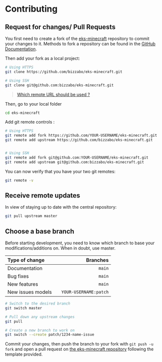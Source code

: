 # Contributing

## Request for changes/ Pull Requests
You first need to create a fork of the [eks-minecraft](https://github.com/bizzabo/eks-minecraft) repository to commit 
your changes to it. Methods to fork a repository can be found in the [GitHub Documentation](https://docs.github.com/en/get-started/quickstart/fork-a-repo).

Then add your fork as a local project:

```sh
# Using HTTPS
git clone https://github.com/bizzabo/eks-minecraft.git

# Using SSH
git clone git@github.com:bizzabo/eks-minecraft.git
```

> [Which remote URL should be used ?](https://docs.github.com/en/get-started/getting-started-with-git/about-remote-repositories)

Then, go to your local folder

```sh
cd eks-minecraft
```

Add git remote controls :

```sh
# Using HTTPS
git remote add fork https://github.com/YOUR-USERNAME/eks-minecraft.git
git remote add upstream https://github.com/bizzabo/eks-minecraft.git


# Using SSH
git remote add fork git@github.com:YOUR-USERNAME/eks-minecraft.git
git remote add upstream git@github.com:bizzabo/eks-minecraft.git
```

You can now verify that you have your two git remotes:

```sh
git remote -v
```

## Receive remote updates
In view of staying up to date with the central repository:

```sh
git pull upstream master
```

## Choose a base branch
Before starting development, you need to know which branch to base your modifications/additions on. When in doubt, use master.

| Type of change                |           |              Branches |
| :------------------           |:---------:|----------------------:|
| Documentation                 |           |                `main` |
| Bug fixes                     |           |                `main` |
| New features                  |           |                `main` |
| New issues models             |           | `YOUR-USERNAME:patch` |

```sh
# Switch to the desired branch
git switch master

# Pull down any upstream changes
git pull

# Create a new branch to work on
git switch --create patch/1234-name-issue
```

Commit your changes, then push the branch to your fork with `git push -u fork` and open a pull request on [the eks-minecraft repository](https://github.com/bizzabo/eks-minecraft) following the template provided.